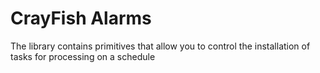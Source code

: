 # CrayFish Alarms

The library contains primitives that allow you to control the installation of tasks for processing on a schedule